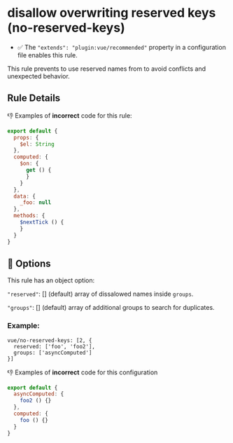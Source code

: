 # disallow overwriting reserved keys (no-reserved-keys)

- :white_check_mark: The `"extends": "plugin:vue/recommended"` property in a configuration file enables this rule.

This rule prevents to use reserved names from to avoid conflicts and unexpected behavior.

## Rule Details

:-1: Examples of **incorrect** code for this rule:

```js
export default {
  props: {
    $el: String
  },
  computed: {
    $on: {
      get () {
      }
    }
  },
  data: {
    _foo: null
  },
  methods: {
    $nextTick () {
    }
  }
}
```

## :wrench: Options

This rule has an object option:

`"reserved"`: [] (default) array of dissalowed names inside `groups`.

`"groups"`: [] (default) array of additional groups to search for duplicates.

### Example:

```
vue/no-reserved-keys: [2, {
  reserved: ['foo', 'foo2'],
  groups: ['asyncComputed']
}]
```

:-1: Examples of **incorrect** code for this configuration

```js
export default {
  asyncComputed: {
    foo2 () {}
  },
  computed: {
    foo () {}
  }
}
```
